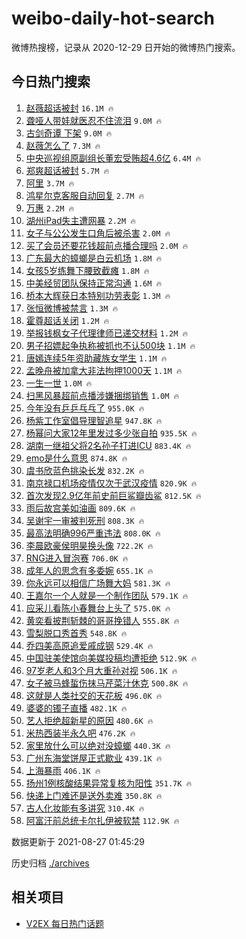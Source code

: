 # weibo-daily-hot-search

微博热搜榜，记录从 2020-12-29 日开始的微博热门搜索。

## 今日热门搜索

<!-- BEGIN -->

1. [赵薇超话被封](https://s.weibo.com/weibo?q=%E8%B5%B5%E8%96%87%E8%B6%85%E8%AF%9D%E8%A2%AB%E5%B0%81&Refer=top) `16.1M 🔥`
1. [聋哑人带娃就医忍不住流泪](https://s.weibo.com/weibo?q=%23%E8%81%8B%E5%93%91%E4%BA%BA%E5%B8%A6%E5%A8%83%E5%B0%B1%E5%8C%BB%E5%BF%8D%E4%B8%8D%E4%BD%8F%E6%B5%81%E6%B3%AA%23&Refer=top) `9.0M 🔥`
1. [古剑奇谭 下架](https://s.weibo.com/weibo?q=%E5%8F%A4%E5%89%91%E5%A5%87%E8%B0%AD%20%E4%B8%8B%E6%9E%B6&Refer=top) `9.0M 🔥`
1. [赵薇怎么了](https://s.weibo.com/weibo?q=%E8%B5%B5%E8%96%87%E6%80%8E%E4%B9%88%E4%BA%86&Refer=top) `7.3M 🔥`
1. [中央巡视组原副组长董宏受贿超4.6亿](https://s.weibo.com/weibo?q=%23%E4%B8%AD%E5%A4%AE%E5%B7%A1%E8%A7%86%E7%BB%84%E5%8E%9F%E5%89%AF%E7%BB%84%E9%95%BF%E8%91%A3%E5%AE%8F%E5%8F%97%E8%B4%BF%E8%B6%854.6%E4%BA%BF%23&Refer=top) `6.4M 🔥`
1. [郑爽超话被封](https://s.weibo.com/weibo?q=%23%E9%83%91%E7%88%BD%E8%B6%85%E8%AF%9D%E8%A2%AB%E5%B0%81%23&Refer=top) `5.7M 🔥`
1. [阿里](https://s.weibo.com/weibo?q=%E9%98%BF%E9%87%8C&Refer=top) `3.7M 🔥`
1. [鸿星尔克客服自动回复](https://s.weibo.com/weibo?q=%23%E9%B8%BF%E6%98%9F%E5%B0%94%E5%85%8B%E5%AE%A2%E6%9C%8D%E8%87%AA%E5%8A%A8%E5%9B%9E%E5%A4%8D%23&Refer=top) `2.7M 🔥`
1. [万惠](https://s.weibo.com/weibo?q=%E4%B8%87%E6%83%A0&Refer=top) `2.2M 🔥`
1. [湖州iPad失主遭网暴](https://s.weibo.com/weibo?q=%23%E6%B9%96%E5%B7%9EiPad%E5%A4%B1%E4%B8%BB%E9%81%AD%E7%BD%91%E6%9A%B4%23&Refer=top) `2.2M 🔥`
1. [女子与公公发生口角后被杀害](https://s.weibo.com/weibo?q=%23%E5%A5%B3%E5%AD%90%E4%B8%8E%E5%85%AC%E5%85%AC%E5%8F%91%E7%94%9F%E5%8F%A3%E8%A7%92%E5%90%8E%E8%A2%AB%E6%9D%80%E5%AE%B3%23&Refer=top) `2.0M 🔥`
1. [买了会员还要花钱超前点播合理吗](https://s.weibo.com/weibo?q=%23%E4%B9%B0%E4%BA%86%E4%BC%9A%E5%91%98%E8%BF%98%E8%A6%81%E8%8A%B1%E9%92%B1%E8%B6%85%E5%89%8D%E7%82%B9%E6%92%AD%E5%90%88%E7%90%86%E5%90%97%23&Refer=top) `2.0M 🔥`
1. [广东最大的蟑螂是白云机场](https://s.weibo.com/weibo?q=%23%E5%B9%BF%E4%B8%9C%E6%9C%80%E5%A4%A7%E7%9A%84%E8%9F%91%E8%9E%82%E6%98%AF%E7%99%BD%E4%BA%91%E6%9C%BA%E5%9C%BA%23&Refer=top) `1.8M 🔥`
1. [女孩5岁练舞下腰致截瘫](https://s.weibo.com/weibo?q=%E5%A5%B3%E5%AD%A95%E5%B2%81%E7%BB%83%E8%88%9E%E4%B8%8B%E8%85%B0%E8%87%B4%E6%88%AA%E7%98%AB&Refer=top) `1.8M 🔥`
1. [中美经贸团队保持正常沟通](https://s.weibo.com/weibo?q=%E4%B8%AD%E7%BE%8E%E7%BB%8F%E8%B4%B8%E5%9B%A2%E9%98%9F%E4%BF%9D%E6%8C%81%E6%AD%A3%E5%B8%B8%E6%B2%9F%E9%80%9A&Refer=top) `1.6M 🔥`
1. [桥本大辉获日本特别功劳表彰](https://s.weibo.com/weibo?q=%23%E6%A1%A5%E6%9C%AC%E5%A4%A7%E8%BE%89%E8%8E%B7%E6%97%A5%E6%9C%AC%E7%89%B9%E5%88%AB%E5%8A%9F%E5%8A%B3%E8%A1%A8%E5%BD%B0%23&Refer=top) `1.3M 🔥`
1. [张恒微博被禁言](https://s.weibo.com/weibo?q=%23%E5%BC%A0%E6%81%92%E5%BE%AE%E5%8D%9A%E8%A2%AB%E7%A6%81%E8%A8%80%23&Refer=top) `1.3M 🔥`
1. [霍尊超话关闭](https://s.weibo.com/weibo?q=%E9%9C%8D%E5%B0%8A%E8%B6%85%E8%AF%9D%E5%85%B3%E9%97%AD&Refer=top) `1.2M 🔥`
1. [举报钱枫女子代理律师已递交材料](https://s.weibo.com/weibo?q=%23%E4%B8%BE%E6%8A%A5%E9%92%B1%E6%9E%AB%E5%A5%B3%E5%AD%90%E4%BB%A3%E7%90%86%E5%BE%8B%E5%B8%88%E5%B7%B2%E9%80%92%E4%BA%A4%E6%9D%90%E6%96%99%23&Refer=top) `1.2M 🔥`
1. [男子招嫖起争执称被抓也不认500块](https://s.weibo.com/weibo?q=%23%E7%94%B7%E5%AD%90%E6%8B%9B%E5%AB%96%E8%B5%B7%E4%BA%89%E6%89%A7%E7%A7%B0%E8%A2%AB%E6%8A%93%E4%B9%9F%E4%B8%8D%E8%AE%A4500%E5%9D%97%23&Refer=top) `1.1M 🔥`
1. [唐嫣连续5年资助藏族女学生](https://s.weibo.com/weibo?q=%23%E5%94%90%E5%AB%A3%E8%BF%9E%E7%BB%AD5%E5%B9%B4%E8%B5%84%E5%8A%A9%E8%97%8F%E6%97%8F%E5%A5%B3%E5%AD%A6%E7%94%9F%23&Refer=top) `1.1M 🔥`
1. [孟晚舟被加拿大非法拘押1000天](https://s.weibo.com/weibo?q=%23%E5%AD%9F%E6%99%9A%E8%88%9F%E8%A2%AB%E5%8A%A0%E6%8B%BF%E5%A4%A7%E9%9D%9E%E6%B3%95%E6%8B%98%E6%8A%BC1000%E5%A4%A9%23&Refer=top) `1.1M 🔥`
1. [一生一世](https://s.weibo.com/weibo?q=%E4%B8%80%E7%94%9F%E4%B8%80%E4%B8%96&Refer=top) `1.0M 🔥`
1. [扫黑风暴超前点播涉嫌捆绑销售](https://s.weibo.com/weibo?q=%23%E6%89%AB%E9%BB%91%E9%A3%8E%E6%9A%B4%E8%B6%85%E5%89%8D%E7%82%B9%E6%92%AD%E6%B6%89%E5%AB%8C%E6%8D%86%E7%BB%91%E9%94%80%E5%94%AE%23&Refer=top) `1.0M 🔥`
1. [今年没有乒乒乓乓了](https://s.weibo.com/weibo?q=%23%E4%BB%8A%E5%B9%B4%E6%B2%A1%E6%9C%89%E4%B9%92%E4%B9%92%E4%B9%93%E4%B9%93%E4%BA%86%23&Refer=top) `955.0K 🔥`
1. [杨紫工作室倡导理智追星](https://s.weibo.com/weibo?q=%23%E6%9D%A8%E7%B4%AB%E5%B7%A5%E4%BD%9C%E5%AE%A4%E5%80%A1%E5%AF%BC%E7%90%86%E6%99%BA%E8%BF%BD%E6%98%9F%23&Refer=top) `947.8K 🔥`
1. [杨幂问大家12年里发过多少张自拍](https://s.weibo.com/weibo?q=%23%E6%9D%A8%E5%B9%82%E9%97%AE%E5%A4%A7%E5%AE%B612%E5%B9%B4%E9%87%8C%E5%8F%91%E8%BF%87%E5%A4%9A%E5%B0%91%E5%BC%A0%E8%87%AA%E6%8B%8D%23&Refer=top) `935.5K 🔥`
1. [湖南一继祖父将2名孙子打进ICU](https://s.weibo.com/weibo?q=%23%E6%B9%96%E5%8D%97%E4%B8%80%E7%BB%A7%E7%A5%96%E7%88%B6%E5%B0%862%E5%90%8D%E5%AD%99%E5%AD%90%E6%89%93%E8%BF%9BICU%23&Refer=top) `883.4K 🔥`
1. [emo是什么意思](https://s.weibo.com/weibo?q=%23emo%E6%98%AF%E4%BB%80%E4%B9%88%E6%84%8F%E6%80%9D%23&Refer=top) `874.8K 🔥`
1. [虞书欣蓝色挑染长发](https://s.weibo.com/weibo?q=%23%E8%99%9E%E4%B9%A6%E6%AC%A3%E8%93%9D%E8%89%B2%E6%8C%91%E6%9F%93%E9%95%BF%E5%8F%91%23&Refer=top) `832.2K 🔥`
1. [南京禄口机场疫情仅次于武汉疫情](https://s.weibo.com/weibo?q=%E5%8D%97%E4%BA%AC%E7%A6%84%E5%8F%A3%E6%9C%BA%E5%9C%BA%E7%96%AB%E6%83%85%E4%BB%85%E6%AC%A1%E4%BA%8E%E6%AD%A6%E6%B1%89%E7%96%AB%E6%83%85&Refer=top) `820.9K 🔥`
1. [首次发现2.9亿年前史前巨鲨瓣齿鲨](https://s.weibo.com/weibo?q=%23%E9%A6%96%E6%AC%A1%E5%8F%91%E7%8E%B02.9%E4%BA%BF%E5%B9%B4%E5%89%8D%E5%8F%B2%E5%89%8D%E5%B7%A8%E9%B2%A8%E7%93%A3%E9%BD%BF%E9%B2%A8%23&Refer=top) `812.5K 🔥`
1. [雨后故宫美如油画](https://s.weibo.com/weibo?q=%23%E9%9B%A8%E5%90%8E%E6%95%85%E5%AE%AB%E7%BE%8E%E5%A6%82%E6%B2%B9%E7%94%BB%23&Refer=top) `809.6K 🔥`
1. [吴谢宇一审被判死刑](https://s.weibo.com/weibo?q=%23%E5%90%B4%E8%B0%A2%E5%AE%87%E4%B8%80%E5%AE%A1%E8%A2%AB%E5%88%A4%E6%AD%BB%E5%88%91%23&Refer=top) `808.3K 🔥`
1. [最高法明确996严重违法](https://s.weibo.com/weibo?q=%23%E6%9C%80%E9%AB%98%E6%B3%95%E6%98%8E%E7%A1%AE996%E4%B8%A5%E9%87%8D%E8%BF%9D%E6%B3%95%23&Refer=top) `808.0K 🔥`
1. [李晨欧豪侯明昊换头像](https://s.weibo.com/weibo?q=%23%E6%9D%8E%E6%99%A8%E6%AC%A7%E8%B1%AA%E4%BE%AF%E6%98%8E%E6%98%8A%E6%8D%A2%E5%A4%B4%E5%83%8F%23&Refer=top) `722.2K 🔥`
1. [RNG进入冒泡赛](https://s.weibo.com/weibo?q=%23RNG%E8%BF%9B%E5%85%A5%E5%86%92%E6%B3%A1%E8%B5%9B%23&Refer=top) `706.0K 🔥`
1. [成年人的思念有多委婉](https://s.weibo.com/weibo?q=%23%E6%88%90%E5%B9%B4%E4%BA%BA%E7%9A%84%E6%80%9D%E5%BF%B5%E6%9C%89%E5%A4%9A%E5%A7%94%E5%A9%89%23&Refer=top) `655.1K 🔥`
1. [你永远可以相信广场舞大妈](https://s.weibo.com/weibo?q=%23%E4%BD%A0%E6%B0%B8%E8%BF%9C%E5%8F%AF%E4%BB%A5%E7%9B%B8%E4%BF%A1%E5%B9%BF%E5%9C%BA%E8%88%9E%E5%A4%A7%E5%A6%88%23&Refer=top) `581.3K 🔥`
1. [王嘉尔一个人就是一个制作团队](https://s.weibo.com/weibo?q=%23%E7%8E%8B%E5%98%89%E5%B0%94%E4%B8%80%E4%B8%AA%E4%BA%BA%E5%B0%B1%E6%98%AF%E4%B8%80%E4%B8%AA%E5%88%B6%E4%BD%9C%E5%9B%A2%E9%98%9F%23&Refer=top) `579.1K 🔥`
1. [应采儿看陈小春舞台上头了](https://s.weibo.com/weibo?q=%23%E5%BA%94%E9%87%87%E5%84%BF%E7%9C%8B%E9%99%88%E5%B0%8F%E6%98%A5%E8%88%9E%E5%8F%B0%E4%B8%8A%E5%A4%B4%E4%BA%86%23&Refer=top) `575.0K 🔥`
1. [黄奕看披荆斩棘的哥哥挽错人](https://s.weibo.com/weibo?q=%23%E9%BB%84%E5%A5%95%E7%9C%8B%E6%8A%AB%E8%8D%86%E6%96%A9%E6%A3%98%E7%9A%84%E5%93%A5%E5%93%A5%E6%8C%BD%E9%94%99%E4%BA%BA%23&Refer=top) `555.8K 🔥`
1. [雪梨脱口秀首秀](https://s.weibo.com/weibo?q=%23%E9%9B%AA%E6%A2%A8%E8%84%B1%E5%8F%A3%E7%A7%80%E9%A6%96%E7%A7%80%23&Refer=top) `548.8K 🔥`
1. [乔四美高原追爱戚成钢](https://s.weibo.com/weibo?q=%23%E4%B9%94%E5%9B%9B%E7%BE%8E%E9%AB%98%E5%8E%9F%E8%BF%BD%E7%88%B1%E6%88%9A%E6%88%90%E9%92%A2%23&Refer=top) `529.4K 🔥`
1. [中国驻美使馆向美媒投稿均遭拒绝](https://s.weibo.com/weibo?q=%23%E4%B8%AD%E5%9B%BD%E9%A9%BB%E7%BE%8E%E4%BD%BF%E9%A6%86%E5%90%91%E7%BE%8E%E5%AA%92%E6%8A%95%E7%A8%BF%E5%9D%87%E9%81%AD%E6%8B%92%E7%BB%9D%23&Refer=top) `512.9K 🔥`
1. [97岁老人和3个月大重孙对视](https://s.weibo.com/weibo?q=%2397%E5%B2%81%E8%80%81%E4%BA%BA%E5%92%8C3%E4%B8%AA%E6%9C%88%E5%A4%A7%E9%87%8D%E5%AD%99%E5%AF%B9%E8%A7%86%23&Refer=top) `506.1K 🔥`
1. [女子被马蜂蜇伤抹马芹菜汁休克](https://s.weibo.com/weibo?q=%23%E5%A5%B3%E5%AD%90%E8%A2%AB%E9%A9%AC%E8%9C%82%E8%9C%87%E4%BC%A4%E6%8A%B9%E9%A9%AC%E8%8A%B9%E8%8F%9C%E6%B1%81%E4%BC%91%E5%85%8B%23&Refer=top) `500.8K 🔥`
1. [这就是人类社交的天花板](https://s.weibo.com/weibo?q=%23%E8%BF%99%E5%B0%B1%E6%98%AF%E4%BA%BA%E7%B1%BB%E7%A4%BE%E4%BA%A4%E7%9A%84%E5%A4%A9%E8%8A%B1%E6%9D%BF%23&Refer=top) `496.0K 🔥`
1. [婆婆的镯子直播](https://s.weibo.com/weibo?q=%23%E5%A9%86%E5%A9%86%E7%9A%84%E9%95%AF%E5%AD%90%E7%9B%B4%E6%92%AD%23&Refer=top) `482.1K 🔥`
1. [艺人拒绝超新星的原因](https://s.weibo.com/weibo?q=%23%E8%89%BA%E4%BA%BA%E6%8B%92%E7%BB%9D%E8%B6%85%E6%96%B0%E6%98%9F%E7%9A%84%E5%8E%9F%E5%9B%A0%23&Refer=top) `480.6K 🔥`
1. [米热西装半永久吧](https://s.weibo.com/weibo?q=%23%E7%B1%B3%E7%83%AD%E8%A5%BF%E8%A3%85%E5%8D%8A%E6%B0%B8%E4%B9%85%E5%90%A7%23&Refer=top) `476.2K 🔥`
1. [家里放什么可以绝对没蟑螂](https://s.weibo.com/weibo?q=%23%E5%AE%B6%E9%87%8C%E6%94%BE%E4%BB%80%E4%B9%88%E5%8F%AF%E4%BB%A5%E7%BB%9D%E5%AF%B9%E6%B2%A1%E8%9F%91%E8%9E%82%23&Refer=top) `440.3K 🔥`
1. [广州东海堂饼屋正式歇业](https://s.weibo.com/weibo?q=%23%E5%B9%BF%E5%B7%9E%E4%B8%9C%E6%B5%B7%E5%A0%82%E9%A5%BC%E5%B1%8B%E6%AD%A3%E5%BC%8F%E6%AD%87%E4%B8%9A%23&Refer=top) `439.1K 🔥`
1. [上海暴雨](https://s.weibo.com/weibo?q=%23%E4%B8%8A%E6%B5%B7%E6%9A%B4%E9%9B%A8%23&Refer=top) `406.1K 🔥`
1. [扬州1例核酸结果异常复核为阳性](https://s.weibo.com/weibo?q=%23%E6%89%AC%E5%B7%9E1%E4%BE%8B%E6%A0%B8%E9%85%B8%E7%BB%93%E6%9E%9C%E5%BC%82%E5%B8%B8%E5%A4%8D%E6%A0%B8%E4%B8%BA%E9%98%B3%E6%80%A7%23&Refer=top) `351.7K 🔥`
1. [快递上门难还是送外卖难](https://s.weibo.com/weibo?q=%23%E5%BF%AB%E9%80%92%E4%B8%8A%E9%97%A8%E9%9A%BE%E8%BF%98%E6%98%AF%E9%80%81%E5%A4%96%E5%8D%96%E9%9A%BE%23&Refer=top) `350.8K 🔥`
1. [古人化妆能有多讲究](https://s.weibo.com/weibo?q=%23%E5%8F%A4%E4%BA%BA%E5%8C%96%E5%A6%86%E8%83%BD%E6%9C%89%E5%A4%9A%E8%AE%B2%E7%A9%B6%23&Refer=top) `310.4K 🔥`
1. [阿富汗前总统卡尔扎伊被软禁](https://s.weibo.com/weibo?q=%23%E9%98%BF%E5%AF%8C%E6%B1%97%E5%89%8D%E6%80%BB%E7%BB%9F%E5%8D%A1%E5%B0%94%E6%89%8E%E4%BC%8A%E8%A2%AB%E8%BD%AF%E7%A6%81%23&Refer=top) `112.9K 🔥`

数据更新于 2021-08-27 01:45:29

<!-- END -->

历史归档 [./archives](./archives)

## 相关项目

- [V2EX 每日热门话题](https://github.com/boojack/v2ex-daily-hot-topic)
